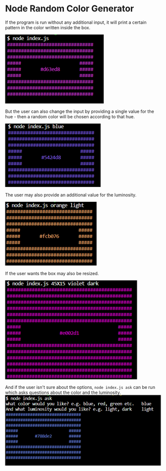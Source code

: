 # Node Random Color Generator

If the program is run without any additional input, it will print a certain pattern in the color written inside the box.

![Screenshot of the output with a colorized box of hashtags and the hexcolor used inside](/img/Screenshot-1.png)

But the user can also change the input by providing a single value for the hue - then a random color will be chosen according to that hue.

![Screenshot with a provided hue](/img/Screenshot-3.png)

The user may also provide an additional value for the luminosity.

![Screenshot with a provided hue and luminosity](/img/Screenshot-2.png)

If the user wants the box may also be resized.

![Screenshot of a resized box](/img/Screenshot-4.png)

And if the user isn't sure about the options, `node index.js ask` can be run which asks questions about the color and the luminosity.
![Screenshot of the ask command, asking "What color would you like?" and "And what luminosity would you like?"](/img/Screenshot-5.png)

